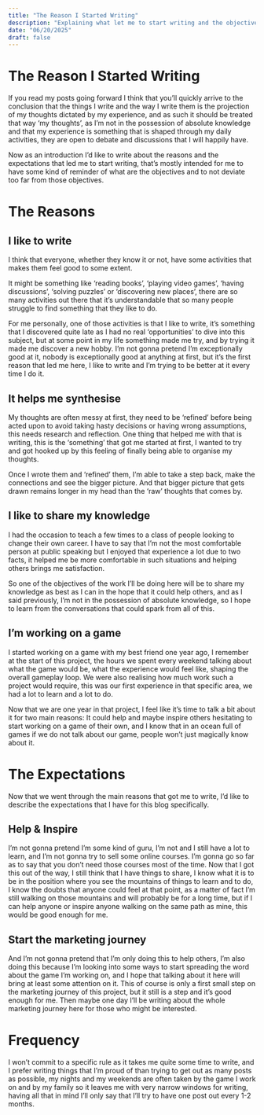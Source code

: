 ```yaml
---
title: "The Reason I Started Writing"
description: "Explaining what let me to start writing and the objectives."
date: "06/20/2025"
draft: false
---
```


# The Reason I Started Writing

If you read my posts going forward I think that you’ll quickly arrive to the conclusion that the things I write and the way I write them is the projection of my thoughts dictated by my experience, and as such it should be treated that way ‘my thoughts’, as I’m not in the possession of absolute knowledge and that my experience is something that is shaped through my daily activities, they are open to debate and discussions that I will happily have.

Now as an introduction I’d like to write about the reasons and the expectations that led me to start writing, that’s mostly intended for me to have some kind of reminder of what are the objectives and to not deviate too far from those objectives.

# The Reasons

## I like to write

I think that everyone, whether they know it or not, have some activities that makes them feel good to some extent.

It might be something like ‘reading books’, ‘playing video games’, ‘having discussions’, ‘solving puzzles’ or ‘discovering new places’, there are so many activities out there that it’s understandable that so many people struggle to find something that they like to do.

For me personally, one of those activities is that I like to write, it’s something that I discovered quite late as I had no real ‘opportunities’ to dive into this subject, but at some point in my life something made me try, and by trying it made me discover a new hobby. I’m not gonna pretend I’m exceptionally good at it, nobody is exceptionally good at anything at first, but it’s the first reason that led me here, I like to write and I’m trying to be better at it every time I do it.

## It helps me synthesise

My thoughts are often messy at first, they need to be ‘refined’ before being acted upon to avoid taking hasty decisions or having wrong assumptions, this needs research and reflection. One thing that helped me with that is writing, this is the ‘something’ that got me started at first, I wanted to try and got hooked up by this feeling of finally being able to organise my thoughts.

Once I wrote them and ‘refined’ them, I’m able to take a step back, make the connections and see the bigger picture. And that bigger picture that gets drawn remains longer in my head than the ‘raw’ thoughts that comes by.

## I like to share my knowledge

I had the occasion to teach a few times to a class of people looking to change their own career. I have to say that I’m not the most comfortable person at public speaking but I enjoyed that experience a lot due to two facts, it helped me be more comfortable in such situations and helping others brings me satisfaction.

So one of the objectives of the work I’ll be doing here will be to share my knowledge as best as I can in the hope that it could help others, and as I said previously, I’m not in the possession of absolute knowledge, so I hope to learn from the conversations that could spark from all of this.

## I’m working on a game

I started working on a game with my best friend one year ago, I remember at the start of this project, the hours we spent every weekend talking about what the game would be, what the experience would feel like, shaping the overall gameplay loop. We were also realising how much work such a project would require, this was our first experience in that specific area, we had a lot to learn and a lot to do.

Now that we are one year in that project, I feel like it’s time to talk a bit about it for two main reasons: It could help and maybe inspire others hesitating to start working on a game of their own, and I know that in an ocean full of games if we do not talk about our game, people won’t just magically know about it.

# The Expectations

Now that we went through the main reasons that got me to write, I’d like to describe the expectations that I have for this blog specifically.

## Help & Inspire

I’m not gonna pretend I’m some kind of guru, I’m not and I still have a lot to learn, and I’m not gonna try to sell some online courses. I’m gonna go so far as to say that you don’t need those courses most of the time.
Now that I got this out of the way, I still think that I have things to share, I know what it is to be in the position where you see the mountains of things to learn and to do, I know the doubts that anyone could feel at that point, as a matter of fact I’m still walking on those mountains and will probably be for a long time, but if I can help anyone or inspire anyone walking on the same path as mine, this would be good enough for me.

## Start the marketing journey

And I’m not gonna pretend that I’m only doing this to help others, I’m also doing this because I’m looking into some ways to start spreading the word about the game I’m working on, and I hope that talking about it here will bring at least some attention on it. This of course is only a first small step on the marketing journey of this project, but it still is a step and it’s good enough for me. Then maybe one day I’ll be writing about the whole marketing journey here for those who might be interested.

# Frequency

I won’t commit to a specific rule as it takes me quite some time to write, and I prefer writing things that I’m proud of than trying to get out as many posts as possible, my nights and my weekends are often taken by the game I work on and by my family so it leaves me with very narrow windows for writing, having all that in mind I’ll only say that I’ll try to have one post out every 1-2 months.